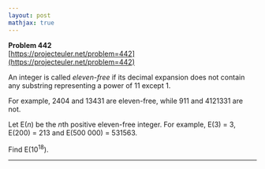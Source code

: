 ```yaml
---
layout: post
mathjax: true
---
```

**Problem 442**  
[https://projecteuler.net/problem=442](https://projecteuler.net/problem=442)

<p>An integer is called <i>eleven-free</i> if its decimal expansion does not contain any substring representing a power of 11 except 1.</p>

<p>For example, 2404 and 13431 are eleven-free, while 911 and 4121331 are not.</p>

<p>Let E(<i>n</i>) be the <i>n</i>th positive eleven-free integer. For example, E(3) = 3, E(200) = 213 and E(500 000) = 531563.</p>

<p>Find E(10<sup>18</sup>).</p>

---

